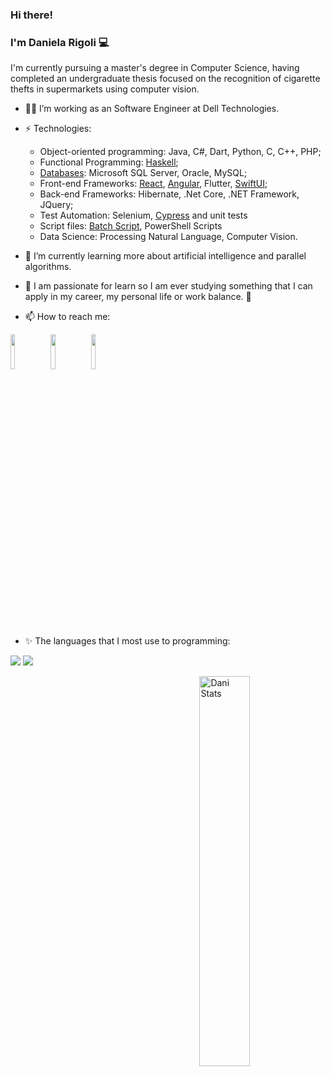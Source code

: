 ### Hi there! 
### I'm Daniela Rigoli 💻

I'm currently pursuing a master's degree in Computer Science, having completed an undergraduate thesis focused on the recognition of cigarette thefts in supermarkets using computer vision.

- 👩‍💻 I’m working as an Software Engineer at Dell Technologies.
  
- ⚡ Technologies:  
  - Object-oriented programming: Java, C#, Dart, Python, C, C++, PHP;
  - Functional Programming: [Haskell](https://github.com/DeltaRig/FunctionalPrograming);
  - [Databases](https://www.hackerrank.com/certificates/3761ae5b31af): Microsoft SQL Server, Oracle, MySQL;
  - Front-end Frameworks: [React](https://github.com/DeltaRig/First-React-Program), [Angular](https://github.com/DeltaRig/Angular), Flutter, [SwiftUI](https://www.linkedin.com/feed/update/urn:li:share:6958912077579075584?utm_source=linkedin_share&utm_medium=member_desktop_share&utm_content=post);
  - Back-end Frameworks: Hibernate, .Net Core, .NET Framework, JQuery;
  - Test Automation: Selenium, [Cypress](https://github.com/DeltaRig/Cypress) and unit tests
  - Script files: [Batch Script](https://github.com/DeltaRig/BatchScript), PowerShell Scripts
  - Data Science: Processing Natural Language, Computer Vision.

- 🌱 I’m currently learning more about artificial intelligence and parallel algorithms.
- 📖 I am passionate for learn so I am ever studying something that I can apply in my career, my personal life or work balance. 🎈
 
- 📫 How to reach me: 

<a href="https://www.linkedin.com/in/daniela-rigoli-304b9b190/"><img src="https://img.shields.io/badge/-LinkedIn-blue?style=flat-square&logo=Linkedin&logoColor=white&link=https://www.linkedin.com/in/daniela-rigoli-304b9b190/" border="0" width="12%" /></a>
<a href="https://www.youtube.com/channel/UCkl3brelO2fUn6pW7-wi6OA"><img src="https://img.shields.io/badge/-YouTube-ff0000?style=flat-square&labelColor=ff0000&logo=youtube&logoColor=white&link=https://www.youtube.com/channel/UCkl3brelO2fUn6pW7-wi6OA" border="0" width="12%" /></a>
<a href="https://www.hackerrank.com/daniprigoli?hr_r=1"><img src="https://cloud.githubusercontent.com/assets/5856011/6236489/fd2c2628-b6b8-11e4-9db9-05045d3438c6.png" border="0" width="12%" /></a>

- ✨ The languages that I most use to programming:

<img src="https://img.shields.io/badge/Java-ED8B00?style=for-the-badge&logo=java&logoColor=white">  <img src="https://img.shields.io/badge/C%23-239120?style=for-the-badge&logo=c-sharp&logoColor=white">

[<img align="right" src="https://github-readme-stats.vercel.app/api?username=deltarig&show_icons=true&theme=buefy" alt="Dani Stats" width="40%" /> ](https://github.com/DeltaRig)

<!--
**DeltaRig/DeltaRig** is a ✨ _special_ ✨ repository because its `README.md` (this file) appears on your GitHub profile.

Here are some ideas to get you started:
- 🔭 I’m currently working on ...
- 🌱 I’m currently learning ...
- 👯 I’m looking to collaborate on ...
- 🤔 I’m looking for help with ...
- 💬 Ask me about ...
- 📫 How to reach me: ...
- 😄 Pronouns: ...
- ⚡ Fun fact: ...
-->
